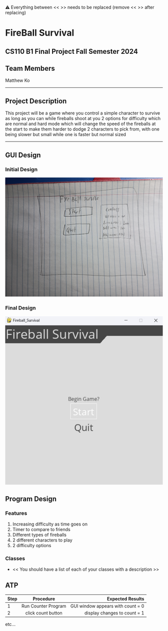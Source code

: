 
:warning: Everything between << >> needs to be replaced (remove << >> after replacing)

# FireBall Survival
## CS110 B1 Final Project  Fall Semester 2024

## Team Members

Matthew Ko

***

## Project Description

This project will be a game where you control a simple character to survive as long as you can while fireballs shoot at you 
2 options for difficulty which are normal and hard mode which will change the speed of the fireballs at the start to make them harder to dodge
2 characters to pick from, with one being slower but small while one is faster but normal sized

***    

## GUI Design

### Initial Design

![initial gui](assets/gui.jpg)

### Final Design

![final gui](assets/finalgui.jpg)

## Program Design

### Features

1. Increasing difficulty as time goes on
2. Timer to compare to friends
3. Different types of fireballs
4. 2 different characters to play
5. 2 difficulty options

### Classes

- << You should have a list of each of your classes with a description >>

## ATP

| Step                 |Procedure             |Expected Results                   |
|----------------------|:--------------------:|----------------------------------:|
|  1                   | Run Counter Program  |GUI window appears with count = 0  |
|  2                   | click count button   | display changes to count = 1      |
etc...
